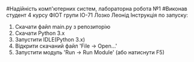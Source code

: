 #Надійність комп'ютерних систем, лабораторна робота №1
#Виконав студент 4 курсу ФІОТ групи ІО-71 Лозко Леонід
Інструкція по запуску:

  1. Скачати файл main.py з репозиторію
  2. Скачати Python 3.x
   3. Запустити IDLE(Python 3.x)
  4. Відкрити скачаний файл 'File -> Open...'
  5. Запустити модуль 'Run -> Run Module' (або натиснути F5)
